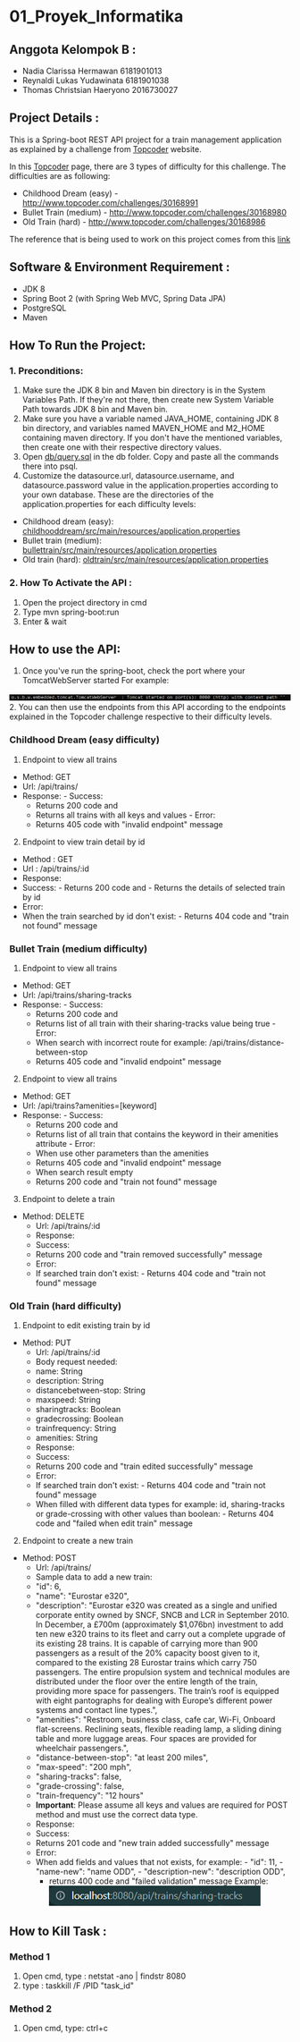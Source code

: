 # 01_Proyek_Informatika

## Anggota Kelompok B :

- Nadia Clarissa Hermawan        6181901013
- Reynaldi Lukas Yudawinata      6181901038
- Thomas Christsian Haeryono     2016730027


## Project Details :
This is a Spring-boot REST API project for a train management application as explained by a challenge from [Topcoder](https://www.topcoder.com/challenges/a840efcb-eaf4-435f-92d8-0fbde7dfa018) website.

In this [Topcoder](https://www.topcoder.com/challenges/a840efcb-eaf4-435f-92d8-0fbde7dfa018) page, there are 3 types of difficulty for this challenge. The difficulties are as following: 
- Childhood Dream (easy) -  http://www.topcoder.com/challenges/30168991
- Bullet Train (medium) - http://www.topcoder.com/challenges/30168980 
- Old Train (hard) - http://www.topcoder.com/challenges/30168986

The reference that is being used to work on this project comes from this [link](https://www.bezkoder.com/spring-boot-postgresql-example/)


## Software & Environment Requirement :
- JDK 8
- Spring Boot 2 (with Spring Web MVC, Spring Data JPA)
- PostgreSQL
- Maven

## How To Run the Project:
### 1. Preconditions:
1. Make sure the JDK 8 bin and Maven bin directory is in the System Variables Path. If they're not there, then create new System Variable Path towards JDK 8 bin and Maven bin.
2. Make sure you have a variable named JAVA_HOME, containing JDK 8 bin directory, and variables named MAVEN_HOME and M2_HOME containing maven directory. If you don't have the mentioned variables, then create one with their respective directory values.
2. Open [db/query.sql](https://github.com/NadiaClarissaHermawan/01_Proyek_Informatika/blob/master/db/query.sql) in the db folder. Copy and paste all the commands there into psql. 
3. Customize the datasource.url, datasource.username, and datasource.password value in the application.properties according to your own database.
These are the directories of the application.properties for each difficulty levels:
 - Childhood dream (easy): [childhooddream/src/main/resources/application.properties](https://github.com/NadiaClarissaHermawan/01_Proyek_Informatika/blob/master/childhooddream/src/main/resources/application.properties)
  - Bullet train (medium): [bullettrain/src/main/resources/application.properties](https://github.com/NadiaClarissaHermawan/01_Proyek_Informatika/blob/master/bullettrain/src/main/resources/application.properties)
  - Old train (hard): [oldtrain/src/main/resources/application.properties](https://github.com/NadiaClarissaHermawan/01_Proyek_Informatika/blob/master/oldtrain/src/main/resources/application.properties)

### 2. How To Activate the API :

1. Open the project directory in cmd
2. Type mvn spring-boot:run 
3. Enter & wait 

## How to use the API:
1. Once you've run the spring-boot, check the port where your TomcatWebServer started
For example: 
<!--masukin foto disini-->
![Example of TomcatWebServer port number](images/tomcat_port_example.jpg)
2. You can then use the endpoints from this API according to the endpoints explained in the Topcoder challenge respective to their difficulty levels.
<!--refer balik ke section difficulty-->
 ### Childhood Dream (easy difficulty)
  1. Endpoint to view all trains 
   - Method: GET
   - Url: /api/trains/
   - Response: 
    - Success:
     - Returns 200 code and
     - Returns all trains with all keys and values
    - Error:
     - Returns 405 code with "invalid endpoint" message
 2. Endpoint to view train detail by id
  - Method : GET
  - Url : /api/trains/:id
  - Response:
   - Success:
    - Returns 200 code and
    - Returns the details of selected train by id
  - Error: 
   - When the train searched by id don't exist:
    - Returns 404 code and "train not found" message
 ### Bullet Train (medium difficulty)
 1. Endpoint to view all trains 
  - Method: GET
   - Url: /api/trains/sharing-tracks
   - Response: 
    - Success:
     - Returns 200 code and
     - Returns list of all train with their sharing-tracks value being true
    - Error:
     - When search with incorrect route for example:  /api/trains/distance-between-stop
      - Returns 405 code and "invalid endpoint" message
 2. Endpoint to view all trains 
  - Method: GET
   - Url: /api/trains?amenities=\[keyword\]
   - Response: 
    - Success:
     - Returns 200 code and
     - Returns list of all train that contains the keyword in their amenities attribute 
    - Error:
     - When use other parameters than the amenities
      - Returns 405 code and "invalid endpoint" message
     - When search result empty
      - Returns 200 code and "train not found" message
3. Endpoint to delete a train
- Method: DELETE
   - Url: /api/trains/:id
   - Response: 
    - Success:
     - Returns 200 code and "train removed successfully" message
    - Error:
     - If searched train don't exist:
      - Returns 404 code and "train not found" message
### Old Train (hard difficulty)
1. Endpoint to edit existing train by id
- Method: PUT
   - Url: /api/trains/:id
   - Body request needed:
    - name: String
    - description: String
    - distancebetween-stop: String
    - maxspeed: String
    - sharingtracks: Boolean
    - gradecrossing: Boolean
    - trainfrequency: String
    - amenities: String
   - Response: 
    - Success:
     - Returns 200 code and "train edited successfully" message
    - Error:
     - If searched train don't exist:
      - Returns 404 code and "train not found" message
     - When filled with different data types for example: id, sharing-tracks or grade-crossing with other values than boolean:
      - Returns 404 code and "failed when edit train" message
2. Endpoint to create a new train
- Method: POST
   - Url: /api/trains/
   - Sample data to add a new train:
    - "id": 6,
    - "name": "Eurostar e320",
    - "description": "Eurostar e320 was created as a single and unified corporate entity owned by SNCF, SNCB and LCR in September 2010. In December, a £700m (approximately $1,076bn) investment to add ten new e320 trains to its fleet and carry out a complete upgrade of its existing 28 trains. It is capable of carrying more than 900 passengers as a result of the 20% capacity boost given to it, compared to the existing 28 Eurostar trains which carry 750 passengers. The entire propulsion system and technical modules are distributed under the floor over the entire length of the train, providing more space for passengers. The train’s roof is equipped with eight pantographs for dealing with Europe’s different power systems and contact line types.",
    - "amenities": "Restroom, business class, cafe car, Wi-Fi, Onboard flat-screens. Reclining seats, flexible reading lamp, a sliding dining table and more luggage areas. Four spaces are provided for wheelchair passengers.",
    - "distance-between-stop": "at least 200 miles",
    - "max-speed": "200 mph",
    - "sharing-tracks": false,
    - "grade-crossing": false,
    - "train-frequency": "12 hours"
   - **Important**: Please assume all keys and values are required for POST method and must use the correct data type.
   - Response: 
    - Success:
     - Returns 201 code and "new train added successfully" message
    - Error:
     - When add fields and values that not exists, for example:
      - "id": 11,
      - "name-new": "name ODD",
      - "description-new": "description ODD",
       - returns 400 code and "failed validation" message
Example:
![Example of endpoint url](images/localhost_url_example.PNG)
  <!--kasih contoh screenshot-->
## How to Kill Task :

### Method 1
1. Open cmd, type : netstat -ano | findstr 8080
2. type : taskkill /F /PID "task_id"

### Method 2
1. Open cmd, type: ctrl+c